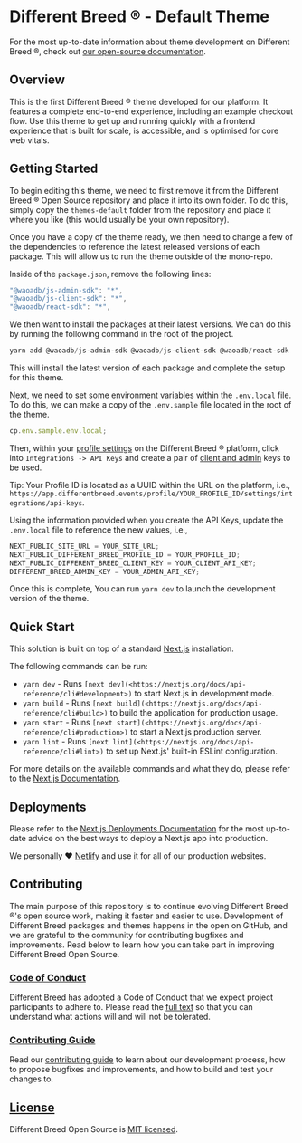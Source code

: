 # Different Breed ® - Default Theme

For the most up-to-date information about theme development on Different Breed ®, check out [our open-source documentation](http://opensource.differentbreed.events/docs/theme/).

## Overview

This is the first Different Breed ® theme developed for our platform. It features a complete end-to-end experience, including an example checkout flow. Use this theme to get up and running quickly with a frontend experience that is built for scale, is accessible, and is optimised for core web vitals.

## Getting Started

To begin editing this theme, we need to first remove it from the Different Breed ® Open Source repository and place it into its own folder. To do this, simply copy the `themes-default` folder from the repository and place it where you like (this would usually be your own repository).

Once you have a copy of the theme ready, we then need to change a few of the dependencies to reference the latest released versions of each package. This will allow us to run the theme outside of the mono-repo.

Inside of the `package.json`, remove the following lines:

```jsx
"@waoadb/js-admin-sdk": "*",
"@waoadb/js-client-sdk": "*",
"@waoadb/react-sdk": "*",
```

We then want to install the packages at their latest versions. We can do this by running the following command in the root of the project.

```jsx
yarn add @waoadb/js-admin-sdk @waoadb/js-client-sdk @waoadb/react-sdk
```

This will install the latest version of each package and complete the setup for this theme.

Next, we need to set some environment variables within the `.env.local` file. To do this, we can make a copy of the `.env.sample` file located in the root of the theme.

```jsx
cp.env.sample.env.local;
```

Then, within your [profile settings](https://app.differentbreed.events/profile/) on the Different Breed ® platform, click into `Integrations -> API Keys` and create a pair of [client and admin](http://opensource.differentbreed.events/docs/authentication/client-and-admin-keys) keys to be used.

Tip: Your Profile ID is located as a UUID within the URL on the platform, i.e., `https://app.differentbreed.events/profile/YOUR_PROFILE_ID/settings/integrations/api-keys`.

Using the information provided when you create the API Keys, update the `.env.local` file to reference the new values, i.e.,

```jsx
NEXT_PUBLIC_SITE_URL = YOUR_SITE_URL;
NEXT_PUBLIC_DIFFERENT_BREED_PROFILE_ID = YOUR_PROFILE_ID;
NEXT_PUBLIC_DIFFERENT_BREED_CLIENT_KEY = YOUR_CLIENT_API_KEY;
DIFFERENT_BREED_ADMIN_KEY = YOUR_ADMIN_API_KEY;
```

Once this is complete, You can run `yarn dev` to launch the development version of the theme.

## Quick Start

This solution is built on top of a standard [Next.js](https://github.com/vercel/next.js) installation.

The following commands can be run:

- `yarn dev` - Runs `[next dev](<https://nextjs.org/docs/api-reference/cli#development>)` to start Next.js in development mode.
- `yarn build` - Runs `[next build](<https://nextjs.org/docs/api-reference/cli#build>)` to build the application for production usage.
- `yarn start` - Runs `[next start](<https://nextjs.org/docs/api-reference/cli#production>)` to start a Next.js production server.
- `yarn lint` - Runs `[next lint](<https://nextjs.org/docs/api-reference/cli#lint>)` to set up Next.js' built-in ESLint configuration.

For more details on the available commands and what they do, please refer to the [Next.js Documentation](https://nextjs.org/docs/getting-started).

## Deployments

Please refer to the [Next.js Deployments Documentation](https://nextjs.org/docs/deployment) for the most up-to-date advice on the best ways to deploy a Next.js app into production.

We personally ❤️ [Netlify](https://www.netlify.com/) and use it for all of our production websites.

## Contributing

The main purpose of this repository is to continue evolving Different Breed ®'s open source work, making it faster and easier to use. Development of Different Breed packages and themes happens in the open on GitHub, and we are grateful to the community for contributing bugfixes and improvements. Read below to learn how you can take part in improving Different Breed Open Source.

### [Code of Conduct](https://opensource.differentbreed.events/docs/contributing/code-of-conduct)

Different Breed has adopted a Code of Conduct that we expect project participants to adhere to. Please read the [full text](https://opensource.differentbreed.events/docs/contributing/code-of-conduct) so that you can understand what actions will and will not be tolerated.

### [Contributing Guide](https://opensource.differentbreed.events/docs/contributing/)

Read our [contributing guide](https://opensource.differentbreed.events/docs/contributing/) to learn about our development process, how to propose bugfixes and improvements, and how to build and test your changes to.

## [License](https://github.com/waoadb/open-source/blob/production/LICENSE)

Different Breed Open Source is [MIT licensed](https://github.com/waoadb/open-source/blob/production/LICENSE).
